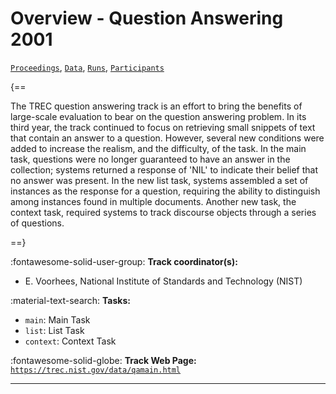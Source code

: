 # Overview - Question Answering 2001

[`Proceedings`](./proceedings.md), [`Data`](./data.md), [`Runs`](./runs.md), [`Participants`](./participants.md)

{==

The TREC question answering track is an effort to bring the benefits of large-scale evaluation to bear on the question answering problem. In its third year, the track continued to focus on retrieving small snippets of text that contain an answer to a question. However, several new conditions were added to increase the realism, and the difficulty, of the task. In the main task, questions were no longer guaranteed to have an answer in the collection; systems returned a response of 'NIL' to indicate their belief that no answer was present. In the new list task, systems assembled a set of instances as the response for a question, requiring the ability to distinguish among instances found in multiple documents. Another new task, the context task, required systems to track discourse objects through a series of questions.

==}

:fontawesome-solid-user-group: **Track coordinator(s):**

- E. Voorhees, National Institute of Standards and Technology (NIST) 

:material-text-search: **Tasks:**

- `main`: Main Task 
- `list`: List Task 
- `context`: Context Task 

:fontawesome-solid-globe: **Track Web Page:** [`https://trec.nist.gov/data/qamain.html`](https://trec.nist.gov/data/qamain.html) 

---

